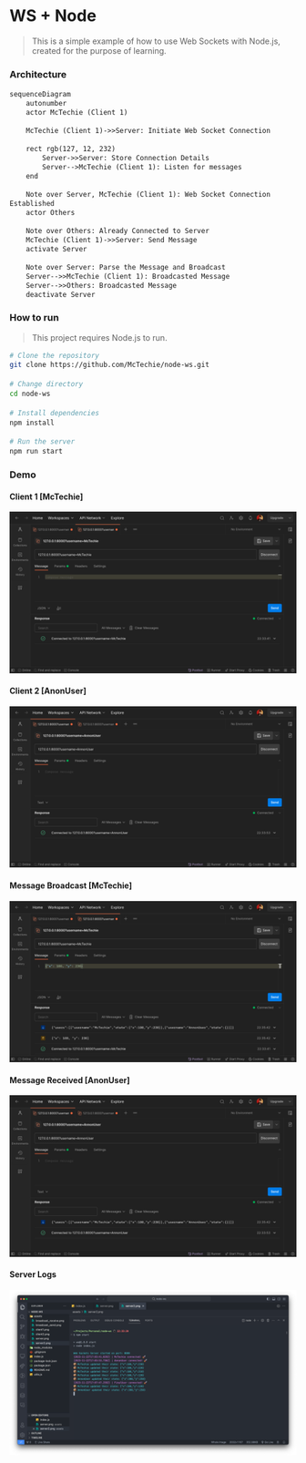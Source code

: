 # WS + Node

> This is a simple example of how to use Web Sockets with Node.js, created for the purpose of learning.

### Architecture

```mermaid
sequenceDiagram
    autonumber
    actor McTechie (Client 1)

    McTechie (Client 1)->>Server: Initiate Web Socket Connection
    
    rect rgb(127, 12, 232)
        Server->>Server: Store Connection Details
        Server-->McTechie (Client 1): Listen for messages
    end
    
    Note over Server, McTechie (Client 1): Web Socket Connection Established
    actor Others
    
    Note over Others: Already Connected to Server
    McTechie (Client 1)->>Server: Send Message
    activate Server
    
    Note over Server: Parse the Message and Broadcast
    Server-->>McTechie (Client 1): Broadcasted Message
    Server-->>Others: Broadcasted Message
    deactivate Server
```

### How to run

> This project requires Node.js to run.

```bash
# Clone the repository
git clone https://github.com/McTechie/node-ws.git

# Change directory
cd node-ws

# Install dependencies
npm install

# Run the server
npm run start
```

### Demo

#### Client 1 [McTechie]

![Client 1](assets/client1.png)

#### Client 2 [AnonUser]

![Client 2](assets/client2.png)

#### Message Broadcast [McTechie]

![Message Broadcast](assets/broadcast_send.png)

#### Message Received [AnonUser]

![Message Received](assets/broadcast_receive.png)

#### Server Logs

![Server Logs](assets/server.png)
